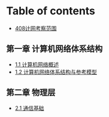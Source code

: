 # Table of contents

* [408计网考察范围](README.md)

## 第一章 计算机网络体系结构

* [1.1 计算机网络概述](di-yi-zhang-ji-suan-ji-wang-luo-ti-xi-jie-gou/1.1-ji-suan-ji-wang-luo-gai-shu.md)
* [1.2 计算机网络体系结构与参考模型](di-yi-zhang-ji-suan-ji-wang-luo-ti-xi-jie-gou/1.2-ji-suan-ji-wang-luo-ti-xi-jie-gou-yu-can-kao-mo-xing.md)

## 第二章 物理层

* [2.1 通信基础](di-er-zhang-wu-li-ceng/2.1-tong-xin-ji-chu.md)
